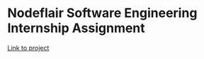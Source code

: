 # Nodeflair Software Engineering Internship Assignment

[Link to project](https://nodeflair-assignment-gamma.vercel.app/)
